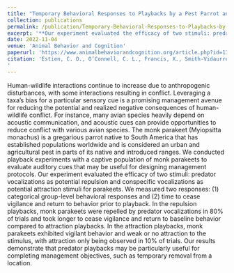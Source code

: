 ```yaml
---
title: "Temporary Behavioral Responses to Playbacks by a Pest Parrot and Implications for Management"
collection: publications
permalink: /publication/Temporary-Behavioral-Responses-to-Playbacks-by-a-Pest-Parrot-and-Implications-for-Management
excerpt: '**Our experiment evaluated the efficacy of two stimuli: predator vocalizations as potential repulsion and conspecific vocalizations as potential attraction stimuli for parakeets. Our results demonstrate that predator playbacks may be particularly useful for completing management objectives, such as temporary removal from a location.**'
date: 2022-11-04
venue: 'Animal Behavior and Cognition'
paperurl: 'https://www.animalbehaviorandcognition.org/article.php?id=1329'
citation: 'Estien, C. O., O’Connell, C. L., Francis, X., Smith-Vidaurre, G., Kluever, B. M., Hobson, E. A., & van der Marel, A. (2022). Temporary behavioral responses to playbacks by a pest parrot and implications for management. Animal Behavior and Cognition, 9(4), 363-384. https://doi.org/10.26451/abc.09.04.01.2022
'
---
```

Human-wildlife interactions continue to increase due to anthropogenic disturbances, with some interactions resulting in conflict. Leveraging a taxa’s bias for a particular sensory cue is a promising management avenue for reducing the potential and realized negative consequences of human-wildlife conflict. For instance, many avian species heavily depend on acoustic communication, and acoustic cues can provide opportunities to reduce conflict with various avian species. The monk parakeet (Myiopsitta monachus) is a gregarious parrot native to South America that has established populations worldwide and is considered an urban and agricultural pest in parts of its native and introduced ranges. We conducted playback experiments with a captive population of monk parakeets to evaluate auditory cues that may be useful for designing management protocols. Our experiment evaluated the efficacy of two stimuli: predator vocalizations as potential repulsion and conspecific vocalizations as potential attraction stimuli for parakeets. We measured two responses: (1) categorical group-level behavioral responses and (2) time to cease vigilance and return to behavior prior to playback. In the repulsion playbacks, monk parakeets were repelled by predator vocalizations in 80% of trials and took longer to cease vigilance and return to baseline behavior compared to attraction playbacks. In the attraction playbacks, monk parakeets exhibited vigilant behavior and weak or no attraction to the stimulus, with attraction only being observed in 10% of trials. Our results demonstrate that predator playbacks may be particularly useful for completing management objectives, such as temporary removal from a location.
